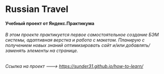 #  Russian Travel

#### Учебный проект от Яндекс.Практикума

###### В этом проекте практикуется первое самостоятельное создание БЭМ системы, адаптивная верстка и работа с макетом. Планирую с получением новых знаний оптимизировать сайт и/или добавлять/заменять элементы на странице. 

###### Ссылка на проект ---> https://sunder31.github.io/how-to-learn/